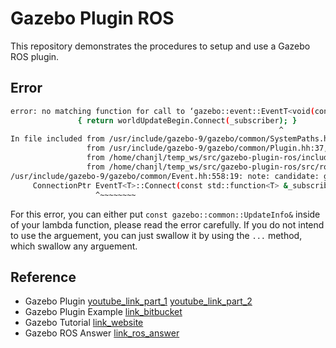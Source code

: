# Gazebo Plugin ROS

This repository demonstrates the procedures to setup and use a Gazebo ROS plugin.

## Error

```bash
error: no matching function for call to ‘gazebo::event::EventT<void(const gazebo::common::UpdateInfo&)>::Connect(gazebo::ros_publisher_plugin::Load(gazebo::physics::WorldPtr, sdf::ElementPtr)::<lambda()>&)’
               { return worldUpdateBegin.Connect(_subscriber); }
                                                            ^
In file included from /usr/include/gazebo-9/gazebo/common/SystemPaths.hh:36:0,
                 from /usr/include/gazebo-9/gazebo/common/Plugin.hh:37,
                 from /home/chanjl/temp_ws/src/gazebo-plugin-ros/include/gazebo-plugin-ros/ros_publisher_plugin.hh:5,
                 from /home/chanjl/temp_ws/src/gazebo-plugin-ros/src/ros_publisher_plugin.cc:1:
/usr/include/gazebo-9/gazebo/common/Event.hh:558:19: note: candidate: gazebo::event::ConnectionPtr gazebo::event::EventT<T>::Connect(const std::function<T>&) [with T = void(const gazebo::common::UpdateInfo&); gazebo::event::ConnectionPtr = boost::shared_ptr<gazebo::event::Connection>]
     ConnectionPtr EventT<T>::Connect(const std::function<T> &_subscriber)
                   ^~~~~~~~~
```

For this error, you can either put `const gazebo::common::UpdateInfo&` inside of your lambda function, please read the error carefully. If you do not intend to use the arguement, you can just swallow it by using the `...` method, which swallow any arguement.

## Reference
- Gazebo Plugin [youtube_link_part_1](https://www.youtube.com/watch?v=LRjT_1huVKY&feature=emb_logo) [youtube_link_part_2](https://www.youtube.com/watch?v=kLJt5U7wrGQ)
- Gazebo Plugin Example [link_bitbucket](https://bitbucket.org/theconstructcore/tc_gazebo_custom_plugins/src/master/)
- Gazebo Tutorial [link_website](http://gazebosim.org/tutorials?tut=ros_plugins)
- Gazebo ROS Answer [link_ros_answer](https://answers.ros.org/question/287068/how-to-write-a-custom-gazebo-plugin-for-ros/)